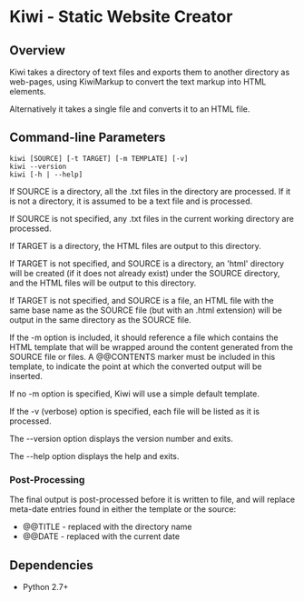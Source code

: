 # Kiwi - Static Website Creator

## Overview

Kiwi takes a directory of text files and exports them to another directory as
web-pages, using KiwiMarkup to convert the text markup into HTML elements.

Alternatively it takes a single file and converts it to an HTML file.

## Command-line Parameters

    kiwi [SOURCE] [-t TARGET] [-m TEMPLATE] [-v]
    kiwi --version
    kiwi [-h | --help]

If SOURCE is a directory, all the .txt files in the directory are processed.
If it is not a directory, it is assumed to be a text file and is processed.

If SOURCE is not specified, any .txt files in the current working directory
are processed.

If TARGET is a directory, the HTML files are output to this directory.

If TARGET is not specified, and SOURCE is a directory, an 'html' directory
will be created (if it does not already exist) under the SOURCE directory,
and the HTML files will be output to this directory.

If TARGET is not specified, and SOURCE is a file, an HTML file with the same
base name as the SOURCE file (but with an .html extension) will be output in
the same directory as the SOURCE file.

If the -m option is included, it should reference a file which contains the
HTML template that will be wrapped around the content generated from the 
SOURCE file or files. A @@CONTENTS marker must be included in this template,
to indicate the point at which the converted output will be inserted.

If no -m option is specified, Kiwi will use a simple default template.

If the -v (verbose) option is specified, each file will be listed as it is
processed.

The --version option displays the version number and exits.

The --help option displays the help and exits.

### Post-Processing

The final output is post-processed before it is written to file, and will
replace meta-date entries found in either the template or the source:

* @@TITLE - replaced with the directory name
* @@DATE  - replaced with the current date

## Dependencies

* Python 2.7+

